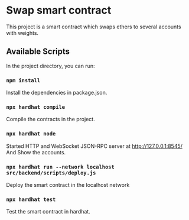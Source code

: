 # Swap smart contract

This project is a smart contract which swaps ethers to several accounts with
 weights.

## Available Scripts

In the project directory, you can run:

### `npm install`
Install the dependencies in package.json.

### `npx hardhat compile`
Compile the contracts in the project.

### `npx hardhat node`
Started HTTP and WebSocket JSON-RPC server at http://127.0.0.1:8545/
And Show the accounts.

### `npx hardhat run --network localhost src/backend/scripts/deploy.js`
Deploy the smart contract in the localhost network

### `npx hardhat test`
Test the smart contract in hardhat.




